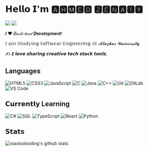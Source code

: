 # 𝗛𝗲𝗹𝗹𝗼 𝗜'𝗺 🅰🅷🅼🅴🅳 🆉🅴🅽🅰🆃🆈

[![](https://img.shields.io/badge/-@Ahmed_Zenaty-%231DA1F2?style=flat-square&logo=twitter&logoColor=ffffff)](https://twitter.com/zenaty_ah)
[![](https://img.shields.io/badge/-@Ahmed_Zenaty-%23181717?style=flat-square&logo=github)](https://github.com/Ahmedzenaty)

𝑰 ❤️ 𝐵𝒶𝒸𝓀-𝑒𝓃𝒹 𝑫𝒆𝒗𝒆𝒍𝒐𝒑𝒎𝒆𝒏𝒕!

𝕀 𝕒𝕞 𝕊𝕥𝕦𝕕𝕪𝕚𝕟𝕘 𝕊𝕠𝕗𝕥𝕨𝕖𝕒𝕣 𝔼𝕟𝕘𝕟𝕖𝕖𝕣𝕚𝕟𝕘 𝔸𝕥 𝓐𝓵𝓪𝔃𝓱𝓪𝓻 𝓤𝓷𝓲𝓿𝓮𝓻𝓼𝓲𝓽𝔂



:writing_hand: 𝙄 𝙡𝙤𝙫𝙚 𝙨𝙝𝙖𝙧𝙞𝙣𝙜 𝙘𝙧𝙚𝙖𝙩𝙞𝙫𝙚 𝙩𝙚𝙘𝙝 𝙨𝙩𝙖𝙘𝙠 𝙩𝙤𝙤𝙡𝙨, 

## Languages
![HTML5](https://img.shields.io/badge/-HTML5-%23E44D27?style=flat-square&logo=html5&logoColor=ffffff)
![CSS3](https://img.shields.io/badge/-CSS3-%231572B6?style=flat-square&logo=css3)
![JavaScript](https://img.shields.io/badge/-JavaScript-%23F7DF1C?style=flat-square&logo=javascript&logoColor=000000&labelColor=%23F7DF1C&color=%23FFCE5A)
![C](https://img.shields.io/badge/-C-000?&logo=C)
![Java](https://img.shields.io/badge/-Java-000?&logo=Java&logoColor=007396)
![C++](https://img.shields.io/badge/-C++-000?&logo=c%2b%2b&logoColor=00599C)
![Git](https://img.shields.io/badge/-Git-%23F05032?style=flat-square&logo=git&logoColor=%23ffffff)
![GitLab](https://img.shields.io/badge/-GitLab-FCA121?style=flat-square&logo=gitlab)
![VS Code](https://img.shields.io/badge/-VSCode-%23007ACC?style=flat-square&logo=visual-studio-code)
## 𝗖𝘂𝗿𝗿𝗲𝗻𝘁𝗹𝘆 Learning 
![C#](https://img.shields.io/badge/C%23-C%23-brightgreen)
![SQL](https://img.shields.io/badge/-SQL-000?&logo=MySQL)
![TypeScript](https://img.shields.io/badge/-TypeScript-007ACC?style=flat-square&logo=typescript&logoColor=white)
![React](https://img.shields.io/badge/-React-%23282C34?style=flat-square&logo=react)
![Python](https://img.shields.io/badge/-Python-000?&logo=Python)

## 𝗦𝘁𝗮𝘁𝘀

![xiaoluoboding's github stats](https://github-readme-stats.vercel.app/api?username=xiaoluoboding&show_icons=true&theme=dracula)
